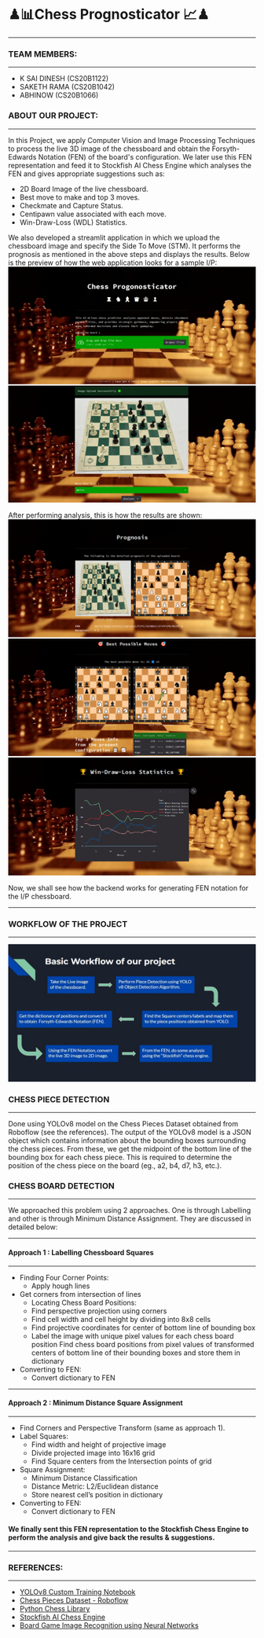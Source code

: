 # ♟📊Chess Prognosticator 📈♟
***

### **TEAM MEMBERS:**
***
- K SAI DINESH (CS20B1122)
- SAKETH RAMA (CS20B1042)
- ABHINOW (CS20B1066)

### **ABOUT OUR PROJECT:**
***
In this Project, we apply Computer Vision and Image Processing Techniques to process the live 3D image of the chessboard and obtain the Forsyth-Edwards Notation (FEN) of the board's configuration. We later use this FEN representation and feed it to Stockfish AI Chess Engine which analyses the FEN and gives appropriate suggestions such as:
- 2D Board Image of the live chessboard.
- Best move to make and top 3 moves.
- Checkmate and Capture Status.
- Centipawn value associated with each move.
- Win-Draw-Loss (WDL) Statistics.

We also developed a streamlit application in which we upload the chessboard image and specify the Side To Move (STM). It performs the prognosis as mentioned in the above steps and displays the results. Below is the preview of how the web application looks for a sample I/P:
<img src="images/Home Page.png"/>
<img src="images/After Upload.png"/>

After performing analysis, this is how the results are shown:
<img src="images/Board 2D.png"/>
<img src="images/Best Moves.png"/>
<img src="images/WDL Stats.png"/>

Now, we shall see how the backend works for generating FEN notation for the I/P chessboard.


***
### **WORKFLOW OF THE PROJECT**
***
<img src="images/workflow.JPG">

### **CHESS PIECE DETECTION**
***
Done using YOLOv8 model on the Chess Pieces Dataset obtained from Roboflow (see the references). The output of the YOLOv8 model is a JSON object which contains information about the bounding boxes surrounding the chess pieces. From these, we get the midpoint of the bottom line of the bounding box for each chess piece. This is required to determine the position of the chess piece on the board (eg., a2, b4, d7, h3, etc.).

### **CHESS BOARD DETECTION**
***
We approached this problem using 2 approaches. One is through Labelling and other is through Minimum Distance Assignment. They are discussed in detailed below:

***
#### **Approach 1 : Labelling Chessboard Squares**
***
- Finding Four Corner Points:
   - Apply hough lines
- Get corners from intersection of lines
   - Locating Chess Board Positions:
   - Find perspective projection using corners
   - Find cell width and cell height by dividing into 8x8 cells
   - Find projective coordinates for center of bottom line of bounding box
   - Label the image with unique pixel values for each chess board position
Find chess board positions from pixel values of transformed centers of bottom line of their bounding boxes and store them in dictionary
- Converting to FEN:
  - Convert dictionary to FEN

***
#### **Approach 2 : Minimum Distance Square Assignment**
***
- Find Corners and Perspective Transform (same as approach 1).
- Label Squares:
  - Find width and height of projective image
  - Divide projected image into 16x16 grid
  - Find Square centers from the Intersection points of grid
- Square Assignment:
  - Minimum Distance Classification
  - Distance Metric: L2/Euclidean distance
  - Store nearest cell’s position in dictionary
- Converting to FEN:
  - Convert dictionary to FEN

 #### We finally sent this FEN representation to the Stockfish Chess Engine to perform the analysis and give back the results & suggestions.
***
### **REFERENCES:**
***
- [YOLOv8 Custom Training Notebook](https://colab.research.google.com/github/roboflow-ai/notebooks/blob/main/notebooks/train-yolov8-object-detection-on-custom-dataset.ipynb)
- [Chess Pieces Dataset - Roboflow](https://public.roboflow.com/object-detection/chess-full)
- [Python Chess Library](https://python-chess.readthedocs.io/en/latest/)
- [Stockfish AI Chess Engine](https://pypi.org/project/stockfish/)
- [Board Game Image Recognition using Neural Networks](https://towardsdatascience.com/board-game-image-recognition-using-neural-networks-116fc876dafa)
